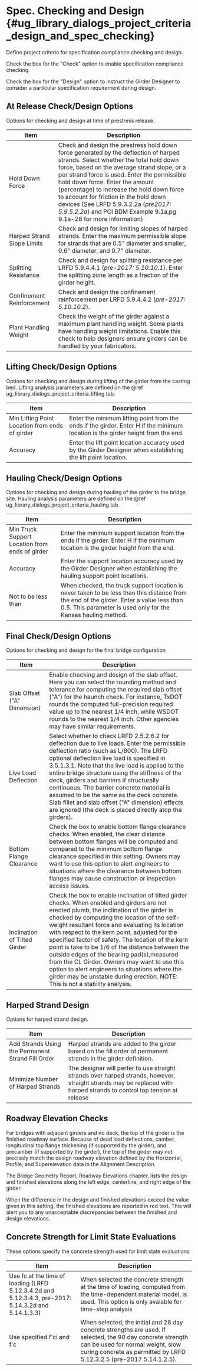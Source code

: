 Spec. Checking and Design {#ug_library_dialogs_project_criteria_design_and_spec_checking}
==============================================
Define project criteria for specification compliance checking and design.

Check the box for the "Check" option to enable specification compliance checking.

Check the box for the "Design" option to instruct the Girder Designer to consider a particular specification requirement during design.

At Release Check/Design Options
-------------------------------
Options for checking and design at time of prestress release.

Item | Description
-----|------------
Hold Down Force | Check and design the prestress hold down force generated by the deflection of harped strands. Select whether the total hold down force, based on the average strand slope, or a per strand force is used. Enter the permissible hold down force. Enter the amount (percentage) to increase the hold down force to account for friction in the hold down devices (See LRFD 5.9.3.2.2a (*pre2017: 5.9.5.2.2a*) and PCI BDM Example 9.1a,pg 9.1a-28 for more information)
Harped Strand Slope Limits | Check and design for limiting slopes of harped strands. Enter the maximum permissible slope for strands that are 0.5" diameter and smaller, 0.6" diameter, and 0.7" diameter.
Splitting Resistance | Check and design for splitting resistance per LRFD 5.9.4.4.1 (*pre-2017: 5.10.10.1*). Enter the splitting zone length as a fraction of the girder height.
Confinement Reinforcement | Check and design the confinement reinforcement per LRFD 5.9.4.4.2 (*pre-2017: 5.10.10.2*).
Plant Handling Weight | Check the weight of the girder against a maximum plant handling weight. Some plants have handling weight limitations. Enable this check to help designers ensure girders can be handled by your fabricators.

Lifting Check/Design Options
------------------------------
Options for checking and design during lifting of the girder from the casting bed. Lifting analysis parameters are defined on the @ref ug_library_dialogs_project_criteria_lifting tab.

Item | Description
-----|------------
Min Lifting Point Location from ends of girder | Enter the minimum lifting point from the ends if the girder. Enter H if the minimum location is the girder height from the end.
Accuracy | Enter the lift point location accuracy used by the Girder Designer when establishing the lift point location.

Hauling Check/Design Options
------------------------------
Options for checking and design during hauling of the girder to the bridge site. Hauling analysis parameters are defined on the @ref ug_library_dialogs_project_criteria_hauling tab.

Item | Description
-----|------------
Min Truck Support Location from ends of girder | Enter the minimum support location from the ends if the girder. Enter H if the minimum location is the girder height from the end.
Accuracy | Enter the support location accuracy used by the Girder Designer when establishing the hauling support point locations.
Not to be less than | When checked, the truck support location is never taken to be less than this distance from the end of the girder. Enter a value less than 0.5. This parameter is used only for the Kansas hauling method.

Final Check/Design Options
--------------------------
Options for checking and design for the final bridge configuration

Item | Description
-----|--------------
Slab Offset ("A" Dimension) | Enable checking and design of the slab offset. Here you can select the rounding method and tolerance for computing the required slab offset ("A") for the haunch check. For instance, TxDOT rounds the computed full-precision required value up to the nearest 1/4 inch, while WSDOT rounds to the nearest 1/4 inch. Other agencies may have similar requirements. 
Live Load Deflection | Select whether to check LRFD 2.5.2.6.2 for deflection due to live loads. Enter the permissible deflection ratio (such as L/800). The LRFD optional deflection live load is specified in 3.5.1.3.1. Note that the live load is applied to the entire bridge structure using the stiffness of the deck, girders and barriers if structurally continuous. The barrier concrete material is assumed to be the same as the deck concrete. Slab fillet and slab offset ("A" dimension) effects are ignored (the deck is placed directly atop the girders). 
Bottom Flange Clearance | Check the box to enable bottom flange clearance checks. When enabled, the clear distance between bottom flanges will be computed and compared to the minimum bottom flange clearance specified in this setting. Owners may want to use this option to alert engineers to situations where the clearance between bottom flanges may cause construction or inspection access issues.
Inclination of Tilted Girder | Check the box to enable inclination of tilted girder checks. When enabled and girders are not erected plumb, the inclination of the girder is checked by computing the location of the self-weight resultant force and evaluating its location with respect to the kern point, adjusted for the specified factor of safety. The location of the kern point is take to be 1/6 of the distance between the outside edges of the bearing pad(s),measured from the CL Girder. Owners may want to use this option to alert engineers to situations where the girder may be unstable during erection. NOTE: This is not a stability analysis.

Harped Strand Design
--------------------
Options for harped strand design.

Item | Description
----|------------
Add Strands Using the Permanent Strand Fill Order | Harped strands are added to the girder based on the fill order of permanent strands in the girder definition.
Minimize Number of Harped Strands | The designer will perfer to use straight strands over harped strands, however, straight strands may be replaced with harped strands to control top tension at release

Roadway Elevation Checks
--------------------------
For bridges with adjacent girders and no deck, the top of the girder is the finished roadway surface. Because of dead load deflections, camber, longitudinal top flange thickening (if supported by the girder), and precamber (if supported by the girder), the top of the girder may not precisely match the design roadway elevation defined by the Horizontal, Profile, and Superelevation data in the Alignment Description. 

The Bridge Geometry Report, Roadway Elevations chapter, lists the design and finished elevations along the left edge, centerline, and right edge of the girder. 

When the difference in the design and finished elevations exceed the value given in this setting, the finished elevations are reported in red text. This will alert you to any unacceptable discrepancies between the finished and design elevations.

Concrete Strength for Limit State Evaluations
----------------------------------------------
These options specify the concrete strength used for limit state evaluations

Item | Description
----|----------
Use fc at the time of loading (LRFD 5.12.3.4.2d and 5.12.3.4.3, pre-2017: 5.14.3.2d and 5.14.1.3.3) | When selected the concrete strength at the time of loading, computed from the time-dependent material model, is used. This option is only avalable for time-step analysis
Use specified f'ci and f'c | When selected, the initial and 28 day concrete strengths are used. If selected, the 90 day concrete strength can be used for normal weight, slow curing concrete as permitted by LRFD 5.12.3.2.5 (pre-2017 5.14.1.2.5).

